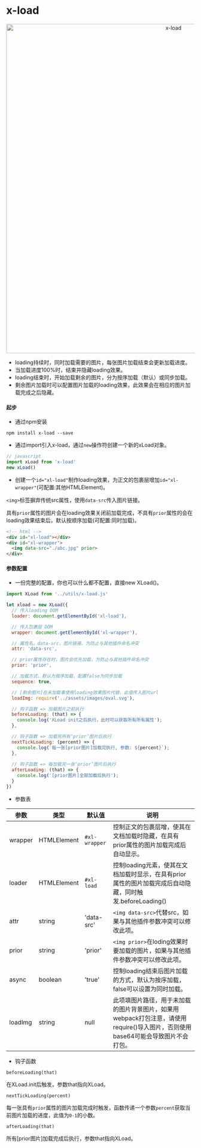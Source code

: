 # x-load

<p align="center"><img width="878" src="https://github.com/codexu/_images/blob/master/x-load/load.gif?raw=true" alt="x-load"></p>

- loading持续时，同时加载需要的图片，每张图片加载结束会更新加载进度。
- 当加载进度100%时，结束并隐藏loading效果。
- loading结束时，开始加载剩余的图片，分为按序加载（默认）或同步加载。
- 剩余图片加载时可以配置图片加载的loading效果，此效果会在相应的图片加载完成之后隐藏。

#### 起步

- 通过npm安装

```
npm install x-load --save
```

- 通过import引入x-load，通过`new`操作符创建一个新的xLoad对象。

```javascript
// javascript
import xLoad from 'x-load'
new xLoad()
```

- 创建一个`id="xl-load"`制作loading效果，为正文的包裹层增加`id="xl-wrapper"`(可配置:其他HTMLElement)。

`<img>`标签摒弃传统src属性，使用`data-src`传入图片链接。

具有`prior`属性的图片会在loading效果关闭前加载完成，不具有`prior`属性的会在loading效果结束后，默认按顺序加载(可配置:同时加载)。

```html
<!-- html -->
<div id="xl-load"></div>
<div id="xl-wrapper">
  <img data-src="./abc.jpg" prior>
</div>
```

#### 参数配置

- 一份完整的配置，你也可以什么都不配置，直接new XLoad()。

```javascript
import XLoad from '../utils/x-load.js'

let xload = new XLoad({
  // 传入loading DOM
  loader: document.getElementById('xl-load'),

  // 传入包裹层 DOM
  wrapper: document.getElementById('xl-wrapper'),

  // 属性名，data-src，图片链接，为防止与其他插件命名冲突
  attr: 'data-src',

  // prior属性存在时，图片会优先加载，为防止与其他插件命名冲突
  prior: 'prior',

  // 加载方式，默认为按序加载，配置false为同步加载
  sequence: true,

  // [剩余图片]在未加载事使用loading效果图片代替，此值传入图片url
  loadImg: require('../assets/images/oval.svg'),

  // 钩子函数 => 加载图片之前执行
  beforeLoading: (that) => {
    console.log('XLoad init之后执行，此时可以获取所有所有属性');
  },

  // 钩子函数 => 加载完所有‘prior’图片后执行
  nextTickLoading: (percent) => {
    console.log(`每一张[prior图片]加载完执行, 参数: ${percent}`);
  },
  
  // 钩子函数 => 每加载完一张‘prior’图片后执行
  afterLoading: (that) => {
    console.log('[prior图片]全部加载后执行');
  }
})
```

- 参数表

| 参数 | 类型 | 默认值 | 说明 |
| - | - | - | - | 
| wrapper | HTMLElement | `#xl-wrapper` | 控制正文的包裹层增，使其在文档加载时隐藏，在具有prior属性的图片加载完成后自动显示。 |
| loader | HTMLElement | `#xl-load` | 控制loading元素，使其在文档加载时显示，在具有prior属性的图片加载完成后自动隐藏，同时触发.beforeLoading() |
| attr | string | 'data-src' | `<img data-src>`代替src，如果与其他插件参数冲突可以修改此项。 |
| prior | string | 'prior' | `<img prior>`在loding效果时要加载的图片，如果与其他插件参数冲突可以修改此项。 |
| async | boolean | 'true' | 控制loading结束后图片加载的方式，默认为按序加载，false可以设置为同时加载。 |
| loadImg | string | null | 此项填图片路径，用于未加载的图片背景图片，如果用webpack打包注意，请使用require()导入图片，否则使用base64可能会导致图片不会打包。 |

- 钩子函数

`beforeLoading(that)`

在XLoad.init后触发，参数that指向XLoad。

`nextTickLoading(percent)`

每一张具有`prior`属性的图片加载完成时触发，函数传递一个参数`percent`获取当前图片加载的进度，此值为`0-1`的小数。

`afterLoading(that)`

所有[prior图片]加载完成后执行，参数that指向XLoad。
